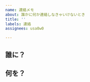 ```yaml
---
name: 連絡メモ
about: 誰かに何か連絡しなきゃいけないとき
title: ''
labels: 連絡
assignees: usa0w0

---
```


## 誰に？


## 何を？
